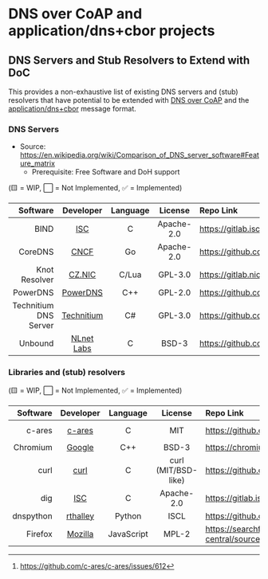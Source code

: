 # DNS over CoAP and application/dns+cbor projects

## DNS Servers and Stub Resolvers to Extend with DoC

This provides a non-exhaustive list of existing DNS servers and (stub) resolvers that have potential
to be extended with [DNS over CoAP][DoC] and the [application/dns+cbor] message format.

### DNS Servers

- Source: https://en.wikipedia.org/wiki/Comparison_of_DNS_server_software#Feature_matrix
	- Prerequisite: Free Software and DoH support

(:yellow_square: = WIP, :white_large_square: = Not Implemented, :white_check_mark: = Implemented)

Software | Developer | Language | License | Repo Link | [DoH] | [DoC] | [DNS+CBOR][application/dns+cbor]
----------: | :--: | :-: | :-: | :-------------------- | :-: | :-: | :-:
BIND | [ISC](https://isc.org/) | C | Apache-2.0 | https://gitlab.isc.org/isc-projects/bind9/ | :white_check_mark: | :white_large_square: | :white_large_square:
CoreDNS | [CNCF](https://cncf.io/) | Go | Apache-2.0 | https://github.com/coredns/coredns | :white_check_mark: | :white_large_square: | :white_large_square:
Knot Resolver | [CZ.NIC](https://nic.cz/) | C/Lua | GPL-3.0 | https://gitlab.nic.cz/knot/knot-resolver | :white_check_mark: | :white_large_square: | :white_large_square:
PowerDNS | [PowerDNS](https://powerdns.com/) | C++ | GPL-2.0 | https://github.com/PowerDNS/pdns | :white_check_mark: | :white_large_square: | :white_large_square:
Technitium DNS Server | [Technitium](https://technitium.com/) | C# | GPL-3.0 | https://github.com/TechnitiumSoftware/DnsServer | :white_check_mark: | :white_large_square: | :white_large_square:
Unbound | [NLnet Labs](https://nlnetlabs.nl/) | C | BSD-3 | https://github.com/NLnetLabs/unbound | :white_check_mark: | :yellow_square: | :white_large_square:

### Libraries and (stub) resolvers

(:yellow_square: = WIP, :white_large_square: = Not Implemented, :white_check_mark: = Implemented)

Software | Developer | Language | License | Repo Link | [DoH] | [DoC] | [DNS+CBOR][application/dns+cbor]
----------: | :--: | :-: | :-: | :-------------------- | :-: | :-: | :-:
c-ares | [c-ares](https://c-ares.org/) | C | MIT | https://github.com/c-ares/c-ares | :white_large_square: [^1] | :white_large_square: | :white_large_square:
Chromium | [Google](https://google.com) | C++ | BSD-3 | https://chromium.googlesource.com/chromium/ | :white_check_mark: | :white_large_square: | :white_large_square:
curl | [curl](https://curl.se/) | C | curl (MIT/BSD-like) | https://github.com/curl/curl |  :white_check_mark: | :white_large_square: | :white_large_square:
dig | [ISC](https://isc.org/) | C | Apache-2.0 | https://gitlab.isc.org/isc-projects/bind9/ | :white_check_mark: | :white_large_square: | :white_large_square:
dnspython | [rthalley](https://github.com/rthalley) | Python | ISCL | https://github.com/rthalley/dnspython |  :white_check_mark: | :white_large_square: | :white_large_square:
Firefox | [Mozilla](mozilla.org) | JavaScript | MPL-2 | https://searchfox.org/mozilla-central/source/browser/components/doh |  :white_check_mark: | :white_large_square: | :white_large_square:

[DoH]: https://datatracker.ietf.org/doc/rfc8484/
[DoC]: https://datatracker.ietf.org/doc/draft-ietf-core-dns-over-coap/
[application/dns+cbor]: https://datatracker.ietf.org/doc/draft-lenders-dns-cbor/
[^1]: https://github.com/c-ares/c-ares/issues/612

